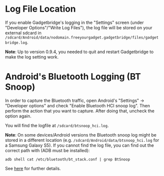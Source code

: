 # Log File Location

If you enable Gadgetbridge's logging in the "Settings" screen (under "Developer Options"/"Write Log Files"), the log file will be stored on your external sdcard in `/sdcard/Android/data/nodomain.freeyourgadget.gadgetbridge/files/gadgetbridge.log`.

**Note**: Up to version 0.9.4, you needed to quit and restart Gadgetbridge to make the log setting work.

# Android's Bluetooth Logging (BT Snoop)

In order to capture the Bluetooth traffic, open Android's "Settings" -> "Developer options" and check "Enable Bluetooth HCI snoop log". Then perform the action that you want to capture. After doing that, uncheck the option again.

You will find the logfile at `/sdcard/btsnoop_hci.log`.

**Note**: On some devices/Android versions the Bluetooth snoop log might be stored in a different location (e.g. `/sdcard/Android/data/btsnoop_hci.log` for a Samsung Galaxy S5). If you cannot find the log file, you can find out the correct path with (ADB must be installed):

    adb shell cat /etc/bluetooth/bt_stack.conf | grep BtSnoop

See [here](https://stackoverflow.com/questions/28445552/bluetooth-hci-snoop-log-not-generated#30352487) for further details.

